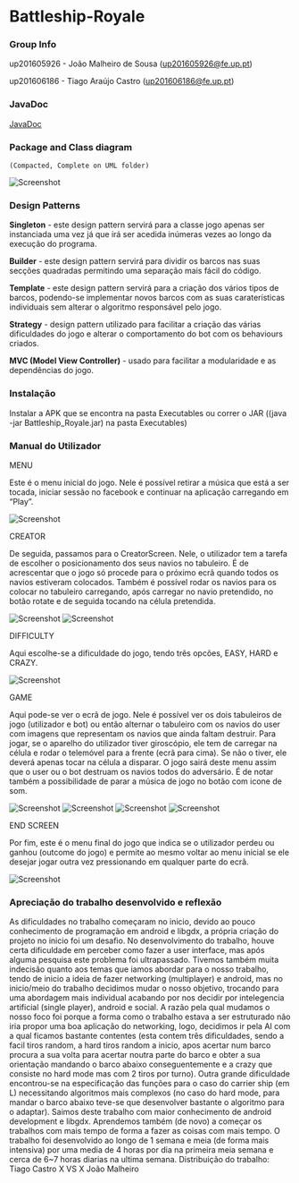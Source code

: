 # Battleship-Royale


### Group Info

up201605926 - João Malheiro de Sousa (up201605926@fe.up.pt)

up201606186 - Tiago Araújo Castro (up201606186@fe.up.pt)

### JavaDoc
[JavaDoc](https://joaomalheiro.github.io/)

### Package and Class diagram
    (Compacted, Complete on UML folder)
    
![Screenshot](https://i.imgur.com/RWPzqRf.jpg)


### Design Patterns

  **Singleton** - este design pattern servirá para a classe jogo apenas ser instanciada uma vez já que irá ser acedida inúmeras vezes ao longo da execução do programa.

  **Builder** - este design pattern servirá para dividir os barcos nas suas secções quadradas permitindo uma separação mais fácil do código.

  **Template** - este design pattern servirá para a criação dos vários tipos de barcos, podendo-se implementar novos barcos com as suas caraterísticas individuais sem alterar o algoritmo responsável pelo jogo.
  
  **Strategy** -  design pattern utilizado para facilitar a criação das várias dificuldades do jogo e alterar o comportamento do bot com os behaviours criados.

  **MVC (Model View Controller)** - usado para facilitar a modularidade e as dependências do jogo.
  
  
### Instalação

Instalar a APK que se encontra na pasta Executables ou correr o JAR ((java -jar Battleship_Royale.jar) na pasta Executables)


### Manual do Utilizador

MENU

Este é o menu inicial do jogo. Nele é possível retirar a música que está a ser tocada, iniciar sessão no facebook e continuar na aplicação carregando em “Play”.

![Screenshot](https://i.imgur.com/KeMjLJc.png)

CREATOR

De seguida, passamos para o CreatorScreen. Nele, o utilizador tem a tarefa de escolher o posicionamento dos seus navios no tabuleiro. É de acrescentar que o jogo só procede para o próximo ecrã quando todos os navios estiveram colocados. Também é possível rodar os navios para os colocar no tabuleiro carregando, após carregar no navio pretendido, no botão rotate e de seguida tocando na célula pretendida.

![Screenshot](https://i.imgur.com/ewSyR8l.png)
![Screenshot](https://i.imgur.com/MkNETyv.png)

DIFFICULTY

Aqui escolhe-se a dificuldade do jogo,  tendo três opcões, EASY, HARD e CRAZY.

![Screenshot](https://i.imgur.com/IJcULM1.png)

GAME

Aqui pode-se ver o ecrã de jogo. Nele é possível ver os dois tabuleiros de jogo (utilizador e bot) ou então alternar o tabuleiro com os navios do user com imagens que representam os navios que ainda faltam destruir. Para jogar, se o aparelho do utilizador tiver giroscópio, ele tem de carregar na célula e rodar o telemóvel para a frente (ecrã para cima). Se não o tiver, ele deverá apenas tocar na célula a disparar. O jogo sairá deste menu assim que o user ou o bot destruam os navios todos do adversário. É de notar também a possibilidade de parar a música de jogo no botão com icone de som.

![Screenshot](https://i.imgur.com/aETthwH.png)
![Screenshot](https://i.imgur.com/LWE9GEW.png)
![Screenshot](https://i.imgur.com/8i9M5HI.png)
![Screenshot](https://i.imgur.com/0BNGJ0X.png)

END SCREEN

Por fim, este é o menu final do jogo que indica se o utilizador perdeu ou ganhou (outcome do jogo) e permite ao mesmo voltar ao menu inicial se ele desejar jogar outra vez pressionando em qualquer parte do ecrã.

![Screenshot](https://i.imgur.com/lh7vYeH.png)


### Apreciação do trabalho desenvolvido e reflexão

As dificuldades no trabalho começaram no inicio, devido ao pouco conhecimento de programação em android e libgdx, a própria criação do projeto no inicio foi um desafio. No desenvolvimento do trabalho, houve certa dificuldade em perceber como fazer a user interface, mas após alguma pesquisa este problema foi ultrapassado. Tivemos também muita indecisão quanto aos temas que iamos abordar para o nosso trabalho, tendo de inicio a ideia de fazer networking (multiplayer) e android, mas no inicio/meio do trabalho decidimos mudar o nosso objetivo, trocando para uma abordagem mais individual acabando por nos decidir por intelegencia artificial (single player), android e social. A razão pela qual mudamos o nosso foco foi porque a forma como o trabalho estava a ser estruturado não iria propor uma boa aplicação do networking, logo, decidimos ir pela AI com a qual ficamos bastante contentes (esta contem três dificuldades,  sendo a facil tiros random, a hard tiros random a inicio, apos acertar num barco procura a sua volta para acertar noutra parte do barco e obter a sua orientação mandando o barco abaixo conseguentemente e a crazy que consiste no hard mode mas com 2 tiros por turno). Outra grande dificuldade encontrou-se na especificação das funções para o caso do carrier ship (em L) necessitando algoritmos mais complexos (no caso do hard mode, para mandar o barco abaixo teve-se que desenvolver bastante o algoritmo para o adaptar).
Saimos deste trabalho com maior conhecimento de android development e libgdx. Aprendemos também (de novo) a começar os trabalhos com mais tempo de forma a fazer as coisas com mais tempo. 
O trabalho foi desenvolvido ao longo de 1 semana e meia (de forma mais intensiva) por uma media de 4 horas por dia na primeira meia semana e cerca de 6~7 horas diarias na ultima semana.
Distribuição do trabalho: Tiago Castro X VS X João Malheiro
